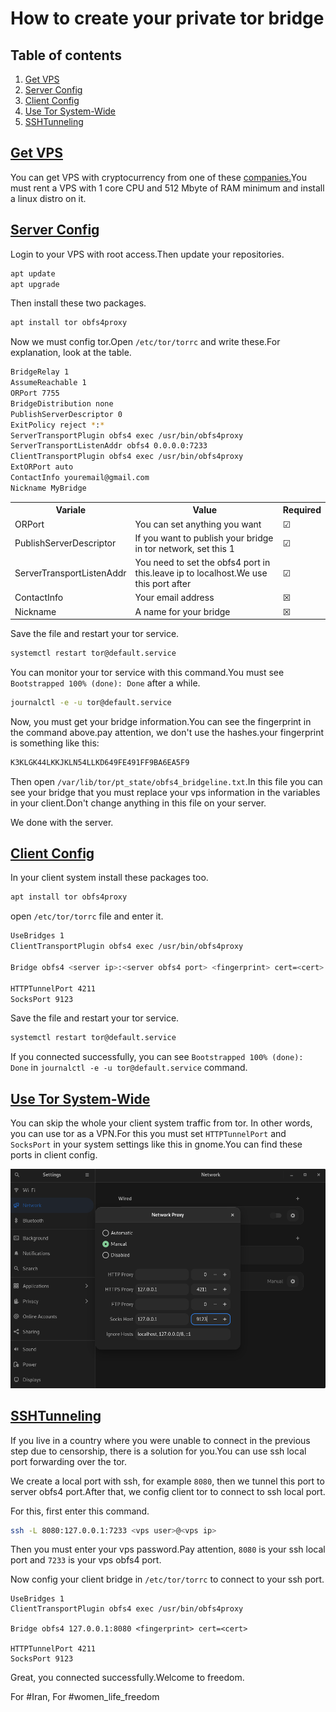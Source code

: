 # How to create your private tor bridge

## Table of contents

   1. [Get VPS](#get-vps)
   2. [Server Config](#server-config)
   3. [Client Config](#client-config)
   4. [Use Tor System-Wide](#system-wide)
   5. [SSHTunneling](#sshtunneling)

## [Get VPS](#get-vps)
You can get VPS with cryptocurrency from one of these [companies.](https://bitcoin-vps.com/)You must rent a VPS with 1 core CPU and 512 Mbyte of RAM minimum and install a linux distro on it.

## [Server Config](#server-config)
Login to your VPS with root access.Then update your repositories.
```sh
apt update
apt upgrade
```
Then install these two packages.
```sh
apt install tor obfs4proxy
```
Now we must config tor.Open `/etc/tor/torrc` and write these.For explanation, look at the table.
```sh
BridgeRelay 1
AssumeReachable 1
ORPort 7755
BridgeDistribution none
PublishServerDescriptor 0
ExitPolicy reject *:*
ServerTransportPlugin obfs4 exec /usr/bin/obfs4proxy
ServerTransportListenAddr obfs4 0.0.0.0:7233
ClientTransportPlugin obfs4 exec /usr/bin/obfs4proxy
ExtORPort auto
ContactInfo youremail@gmail.com
Nickname MyBridge
```
<table>
   <tr>
      <th>Variale</th>
      <th>Value</th>
      <th>Required</th>
   </tr>
   <tr>
      <td>ORPort</td>
      <td>You can set anything you want</td>
      <td>&#9745;</td>
   </tr>
   <tr>
      <td>PublishServerDescriptor</td>
      <td>If you want to publish your bridge in tor network, set this 1</td>
      <td>&#9745;</td>
   </tr>
   <tr>
      <td>ServerTransportListenAddr</td>
      <td>You need to set the obfs4 port in this.leave ip to localhost.We use this port after</td>
      <td>&#9745;</td>
   </tr>
   <tr>
      <td>ContactInfo</td>
      <td>Your email address</td>
      <td>&#9746;</td>
   </tr>
   <tr>
      <td>Nickname</td>
      <td>A name for your bridge</td>
      <td>&#9746;</td>
   </tr>
</table>
Save the file and restart your tor service.

```sh
systemctl restart tor@default.service
```
You can monitor your tor service with this command.You must see `Bootstrapped 100% (done): Done` after a while.

```sh
journalctl -e -u tor@default.service
```
Now, you must get your bridge information.You can see the fingerprint in the command above.pay attention, we don't use the hashes.your fingerprint is something like this:

```sh
K3KLGK44LKKJKLN54LLKD649FE491FF9BA6EA5F9
```
Then open `/var/lib/tor/pt_state/obfs4_bridgeline.txt`.In this file you can see your bridge that you must replace your vps information in the variables in your client.Don't change anything in this file on your server.

We done with the server.

## [Client Config ](#client-config)
In your client system install these packages too.
```sh
apt install tor obfs4proxy
```
open `/etc/tor/torrc` file and enter it.
```sh
UseBridges 1
ClientTransportPlugin obfs4 exec /usr/bin/obfs4proxy

Bridge obfs4 <server ip>:<server obfs4 port> <fingerprint> cert=<cert>

HTTPTunnelPort 4211
SocksPort 9123
```
Save the file and restart your tor service.
```sh
systemctl restart tor@default.service
```
If you connected successfully, you can see `Bootstrapped 100% (done): Done` in `journalctl -e -u tor@default.service` command.

## [Use Tor System-Wide](#system-wide)
You can skip the whole your client system traffic from tor. In other words, you can use tor as a VPN.For this you must set `HTTPTunnelPort` and `SocksPort` in your system settings like this in gnome.You can find these ports in client config.

![alt text](img/1.png)

## [SSHTunneling](#sshtunneling)
If you live in a country where you were unable to connect in the previous step due to censorship, there is a solution for you.You can use ssh local port forwarding over the tor.

We create a local port with ssh, for example `8080`, then we tunnel this port to server obfs4 port.After that, we config client tor to connect to ssh local port.

For this, first enter this command.

```sh
ssh -L 8080:127.0.0.1:7233 <vps user>@<vps ip>
```
Then you must enter your vps password.Pay attention, `8080` is your ssh local port and `7233` is your vps obfs4 port.

Now config your client bridge in `/etc/tor/torrc` to connect to your ssh port.

```ssh
UseBridges 1
ClientTransportPlugin obfs4 exec /usr/bin/obfs4proxy

Bridge obfs4 127.0.0.1:8080 <fingerprint> cert=<cert>

HTTPTunnelPort 4211
SocksPort 9123
```

Great, you connected successfully.Welcome to freedom.

For #Iran, For #women_life_freedom